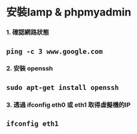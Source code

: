 
# **安裝lamp & phpmyadmin**


### 1. 確認網路狀態

## ```ping -c 3 www.google.com```

### 2. 安裝 openssh

## ```sudo apt-get install openssh```

### 3. 透過 ifconfig eth0 或 eth1 取得虛擬機的IP

## ```ifconfig eth1```



